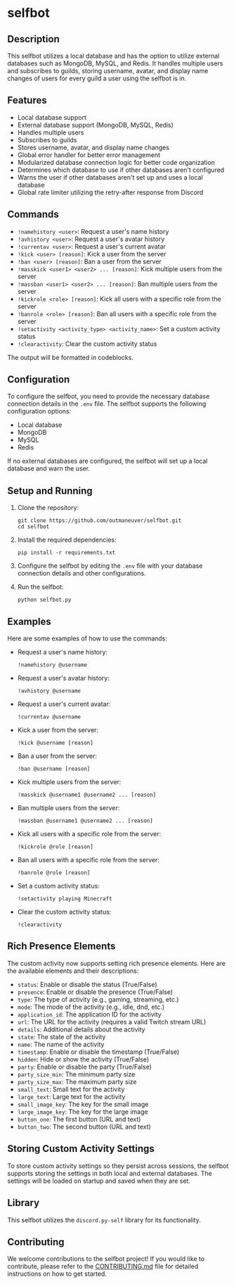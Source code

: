 # selfbot

## Description

This selfbot utilizes a local database and has the option to utilize external databases such as MongoDB, MySQL, and Redis. It handles multiple users and subscribes to guilds, storing username, avatar, and display name changes of users for every guild a user using the selfbot is in.

## Features

- Local database support
- External database support (MongoDB, MySQL, Redis)
- Handles multiple users
- Subscribes to guilds
- Stores username, avatar, and display name changes
- Global error handler for better error management
- Modularized database connection logic for better code organization
- Determines which database to use if other databases aren't configured
- Warns the user if other databases aren't set up and uses a local database
- Global rate limiter utilizing the retry-after response from Discord

## Commands

- `!namehistory <user>`: Request a user's name history
- `!avhistory <user>`: Request a user's avatar history
- `!currentav <user>`: Request a user's current avatar
- `!kick <user> [reason]`: Kick a user from the server
- `!ban <user> [reason]`: Ban a user from the server
- `!masskick <user1> <user2> ... [reason]`: Kick multiple users from the server
- `!massban <user1> <user2> ... [reason]`: Ban multiple users from the server
- `!kickrole <role> [reason]`: Kick all users with a specific role from the server
- `!banrole <role> [reason]`: Ban all users with a specific role from the server
- `!setactivity <activity_type> <activity_name>`: Set a custom activity status
- `!clearactivity`: Clear the custom activity status

The output will be formatted in codeblocks.

## Configuration

To configure the selfbot, you need to provide the necessary database connection details in the `.env` file. The selfbot supports the following configuration options:

- Local database
- MongoDB
- MySQL
- Redis

If no external databases are configured, the selfbot will set up a local database and warn the user.

## Setup and Running

1. Clone the repository:
   ```
   git clone https://github.com/outmaneuver/selfbot.git
   cd selfbot
   ```

2. Install the required dependencies:
   ```
   pip install -r requirements.txt
   ```

3. Configure the selfbot by editing the `.env` file with your database connection details and other configurations.

4. Run the selfbot:
   ```
   python selfbot.py
   ```

## Examples

Here are some examples of how to use the commands:

- Request a user's name history:
  ```
  !namehistory @username
  ```

- Request a user's avatar history:
  ```
  !avhistory @username
  ```

- Request a user's current avatar:
  ```
  !currentav @username
  ```

- Kick a user from the server:
  ```
  !kick @username [reason]
  ```

- Ban a user from the server:
  ```
  !ban @username [reason]
  ```

- Kick multiple users from the server:
  ```
  !masskick @username1 @username2 ... [reason]
  ```

- Ban multiple users from the server:
  ```
  !massban @username1 @username2 ... [reason]
  ```

- Kick all users with a specific role from the server:
  ```
  !kickrole @role [reason]
  ```

- Ban all users with a specific role from the server:
  ```
  !banrole @role [reason]
  ```

- Set a custom activity status:
  ```
  !setactivity playing Minecraft
  ```

- Clear the custom activity status:
  ```
  !clearactivity
  ```

## Rich Presence Elements

The custom activity now supports setting rich presence elements. Here are the available elements and their descriptions:

- `status`: Enable or disable the status (True/False)
- `presence`: Enable or disable the presence (True/False)
- `type`: The type of activity (e.g., gaming, streaming, etc.)
- `mode`: The mode of the activity (e.g., idle, dnd, etc.)
- `application_id`: The application ID for the activity
- `url`: The URL for the activity (requires a valid Twitch stream URL)
- `details`: Additional details about the activity
- `state`: The state of the activity
- `name`: The name of the activity
- `timestamp`: Enable or disable the timestamp (True/False)
- `hidden`: Hide or show the activity (True/False)
- `party`: Enable or disable the party (True/False)
- `party_size_min`: The minimum party size
- `party_size_max`: The maximum party size
- `small_text`: Small text for the activity
- `large_text`: Large text for the activity
- `small_image_key`: The key for the small image
- `large_image_key`: The key for the large image
- `button_one`: The first button (URL and text)
- `button_two`: The second button (URL and text)

## Storing Custom Activity Settings

To store custom activity settings so they persist across sessions, the selfbot supports storing the settings in both local and external databases. The settings will be loaded on startup and saved when they are set.

## Library

This selfbot utilizes the `discord.py-self` library for its functionality.

## Contributing

We welcome contributions to the selfbot project! If you would like to contribute, please refer to the [CONTRIBUTING.md](CONTRIBUTING.md) file for detailed instructions on how to get started.
